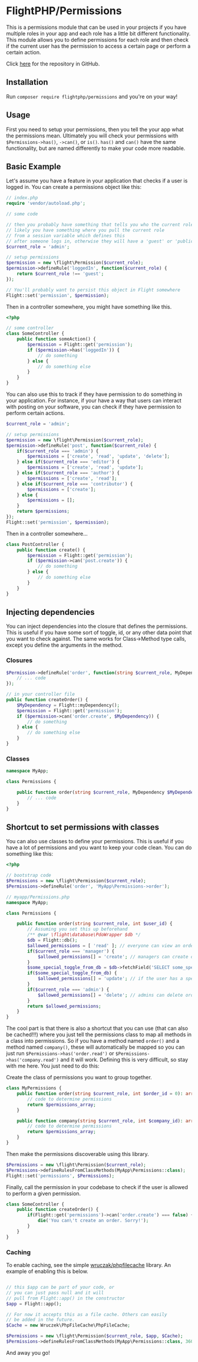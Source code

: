# FlightPHP/Permissions

This is a permissions module that can be used in your projects if you have multiple roles in your app and each role has a little bit different functionality. This module allows you to define permissions for each role and then check if the current user has the permission to access a certain page or perform a certain action. 

Click [here](https://github.com/flightphp/permissions) for the repository in GitHub.

Installation
-------
Run `composer require flightphp/permissions` and you're on your way!

Usage
-------
First you need to setup your permissions, then you tell the your app what the permissions mean. Ultimately you will check your permissions with `$Permissions->has()`, `->can()`, or `is()`. `has()` and `can()` have the same functionality, but are named differently to make your code more readable.

## Basic Example

Let's assume you have a feature in your application that checks if a user is logged in. You can create a permissions object like this:

```php
// index.php
require 'vendor/autoload.php';

// some code 

// then you probably have something that tells you who the current role is of the person
// likely you have something where you pull the current role
// from a session variable which defines this
// after someone logs in, otherwise they will have a 'guest' or 'public' role.
$current_role = 'admin';

// setup permissions
$permission = new \flight\Permission($current_role);
$permission->defineRule('loggedIn', function($current_role) {
	return $current_role !== 'guest';
});

// You'll probably want to persist this object in Flight somewhere
Flight::set('permission', $permission);
```

Then in a controller somewhere, you might have something like this.

```php
<?php

// some controller
class SomeController {
	public function someAction() {
		$permission = Flight::get('permission');
		if ($permission->has('loggedIn')) {
			// do something
		} else {
			// do something else
		}
	}
}
```

You can also use this to track if they have permission to do something in your application.
For instance, if your have a way that users can interact with posting on your software, you can 
check if they have permission to perform certain actions.

```php
$current_role = 'admin';

// setup permissions
$permission = new \flight\Permission($current_role);
$permission->defineRule('post', function($current_role) {
	if($current_role === 'admin') {
		$permissions = ['create', 'read', 'update', 'delete'];
	} else if($current_role === 'editor') {
		$permissions = ['create', 'read', 'update'];
	} else if($current_role === 'author') {
		$permissions = ['create', 'read'];
	} else if($current_role === 'contributor') {
		$permissions = ['create'];
	} else {
		$permissions = [];
	}
	return $permissions;
});
Flight::set('permission', $permission);
```

Then in a controller somewhere...

```php
class PostController {
	public function create() {
		$permission = Flight::get('permission');
		if ($permission->can('post.create')) {
			// do something
		} else {
			// do something else
		}
	}
}
```

## Injecting dependencies
You can inject dependencies into the closure that defines the permissions. This is useful if you have some sort of toggle, id, or any other data point that you want to check against. The same works for Class->Method type calls, except you define the arguments in the method.

### Closures

```php
$Permission->defineRule('order', function(string $current_role, MyDependency $MyDependency = null) {
	// ... code
});

// in your controller file
public function createOrder() {
	$MyDependency = Flight::myDependency();
	$permission = Flight::get('permission');
	if ($permission->can('order.create', $MyDependency)) {
		// do something
	} else {
		// do something else
	}
}
```

### Classes

```php
namespace MyApp;

class Permissions {

	public function order(string $current_role, MyDependency $MyDependency = null) {
		// ... code
	}
}
```

## Shortcut to set permissions with classes
You can also use classes to define your permissions. This is useful if you have a lot of permissions and you want to keep your code clean. You can do something like this:
```php
<?php

// bootstrap code
$Permissions = new \flight\Permission($current_role);
$Permissions->defineRule('order', 'MyApp\Permissions->order');

// myapp/Permissions.php
namespace MyApp;

class Permissions {

	public function order(string $current_role, int $user_id) {
		// Assuming you set this up beforehand
		/** @var \flight\database\PdoWrapper $db */
		$db = Flight::db();
		$allowed_permissions = [ 'read' ]; // everyone can view an order
		if($current_role === 'manager') {
			$allowed_permissions[] = 'create'; // managers can create orders
		}
		$some_special_toggle_from_db = $db->fetchField('SELECT some_special_toggle FROM settings WHERE id = ?', [ $user_id ]);
		if($some_special_toggle_from_db) {
			$allowed_permissions[] = 'update'; // if the user has a special toggle, they can update orders
		}
		if($current_role === 'admin') {
			$allowed_permissions[] = 'delete'; // admins can delete orders
		}
		return $allowed_permissions;
	}
}
```
The cool part is that there is also a shortcut that you can use (that can also be cached!!!) where you just tell the permissions class to map all methods in a class into permissions. So if you have a method named `order()` and a method named `company()`, these will automatically be mapped so you can just run `$Permissions->has('order.read')` or `$Permissions->has('company.read')` and it will work. Defining this is very difficult, so stay with me here. You just need to do this:

Create the class of permissions you want to group together.
```php
class MyPermissions {
	public function order(string $current_role, int $order_id = 0): array {
		// code to determine permissions
		return $permissions_array;
	}

	public function company(string $current_role, int $company_id): array {
		// code to determine permissions
		return $permissions_array;
	}
}
```

Then make the permissions discoverable using this library.

```php
$Permissions = new \flight\Permission($current_role);
$Permissions->defineRulesFromClassMethods(MyApp\Permissions::class);
Flight::set('permissions', $Permissions);
```

Finally, call the permission in your codebase to check if the user is allowed to perform a given permission.

```php
class SomeController {
	public function createOrder() {
		if(Flight::get('permissions')->can('order.create') === false) {
			die('You can\'t create an order. Sorry!');
		}
	}
}
```

### Caching

To enable caching, see the simple [wruczak/phpfilecache](https://docs.flightphp.com/awesome-plugins/php-file-cache) library. An example of enabling this is below.
```php

// this $app can be part of your code, or
// you can just pass null and it will
// pull from Flight::app() in the constructor
$app = Flight::app();

// For now it accepts this as a file cache. Others can easily
// be added in the future. 
$Cache = new Wruczek\PhpFileCache\PhpFileCache;

$Permissions = new \flight\Permission($current_role, $app, $Cache);
$Permissions->defineRulesFromClassMethods(MyApp\Permissions::class, 3600); // 3600 is how many seconds to cache this for. Leave this off to not use caching
```

And away you go!

